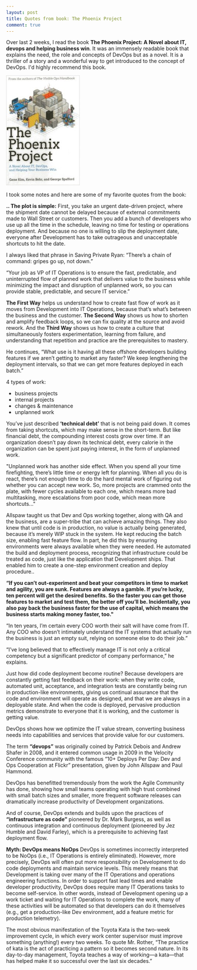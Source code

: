 ```yaml
---
layout: post
title: Quotes from book: The Phoenix Project
comment: true
---
```


Over last 2 weeks, I read the book **The Phoenix Project: A Novel about IT, devops and helping business win**. It was an immensely readable book that explains the need, the role and concepts of DevOps but as a novel. It is a thriller of a story and a wonderful way to get introduced to the concept of DevOps. I'd highly recommend this book.

![Phoneix project book cover](/images/phoenix_project_cover.jpg)

I took some notes and here are some of my favorite quotes from the book:

__.. The plot is simple:__ First, you take an urgent date-driven project, where the shipment date cannot be delayed because of external commitments made to Wall Street or customers. Then you add a bunch of developers who use up all the time in the schedule, leaving no time for testing or operations deployment. And because no one is willing to slip the deployment date, everyone after Development has to take outrageous and unacceptable shortcuts to hit the date.

I always liked that phrase in Saving Private Ryan: “There’s a chain of command: gripes go up, not down.”

“Your job as VP of IT Operations is to ensure the fast, predictable, and uninterrupted flow of planned work that delivers value to the business while minimizing the impact and disruption of unplanned work, so you can provide stable, predictable, and secure IT service.”

__The First Way__ helps us understand how to create fast flow of work as it moves from Development into IT Operations, because that’s what’s between the business and the customer. __The Second Way__ shows us how to shorten and amplify feedback loops, so we can fix quality at the source and avoid rework. And the __Third Way__ shows us how to create a culture that simultaneously fosters experimentation, learning from failure, and understanding that repetition and practice are the prerequisites to mastery.

He continues, “What use is it having all these offshore developers building features if we aren’t getting to market any faster? We keep lengthening the deployment intervals, so that we can get more features deployed in each batch.”

4 types of work:

* business projects
* internal projects
* changes & maintenance
* unplanned work

You’ve just described __‘technical debt’__ that is not being paid down. It comes from taking shortcuts, which may make sense in the short-term. But like financial debt, the compounding interest costs grow over time. If an organization doesn’t pay down its technical debt, every calorie in the organization can be spent just paying interest, in the form of unplanned work.

"Unplanned work has another side effect. When you spend all your time firefighting, there’s little time or energy left for planning. When all you do is react, there’s not enough time to do the hard mental work of figuring out whether you can accept new work. So, more projects are crammed onto the plate, with fewer cycles available to each one, which means more bad multitasking, more escalations from poor code, which mean more shortcuts..."

Allspaw taught us that Dev and Ops working together, along with QA and the business, are a super-tribe that can achieve amazing things. They also knew that until code is in production, no value is actually being generated, because it’s merely WIP stuck in the system. He kept reducing the batch size, enabling fast feature flow. In part, he did this by ensuring environments were always available when they were needed. He automated the build and deployment process, recognizing that infrastructure could be treated as code, just like the application that Development ships. That enabled him to create a one-step environment creation and deploy procedure..

__“If you can’t out-experiment and beat your competitors in time to market and agility, you are sunk. Features are always a gamble. If you’re lucky, ten percent will get the desired benefits. So the faster you can get those features to market and test them, the better off you’ll be. Incidentally, you also pay back the business faster for the use of capital, which means the business starts making money faster, too."__

“In ten years, I’m certain every COO worth their salt will have come from IT. Any COO who doesn’t intimately understand the IT systems that actually run the business is just an empty suit, relying on someone else to do their job.”

“I’ve long believed that to effectively manage IT is not only a critical competency but a significant predictor of company performance,” he explains.

Just how did code deployment become routine? Because developers are constantly getting fast feedback on their work: when they write code, automated unit, acceptance, and integration tests are constantly being run in production-like environments, giving us continual assurance that the code and environment will operate as designed, and that we are always in a deployable state. And when the code is deployed, pervasive production metrics demonstrate to everyone that it is working, and the customer is getting value.

DevOps shows how we optimize the IT value stream, converting business needs into capabilities and services that provide value for our customers.

The term __“devops”__ was originally coined by Patrick Debois and Andrew Shafer in 2008, and it entered common usage in 2009 in the Velocity Conference community with the famous “10+ Deploys Per Day: Dev and Ops Cooperation at Flickr” presentation, given by John Allspaw and Paul Hammond.

DevOps has benefitted tremendously from the work the Agile Community has done, showing how small teams operating with high trust combined with small batch sizes and smaller, more frequent software releases can dramatically increase productivity of Development organizations.

And of course, DevOps extends and builds upon the practices of __“infrastructure as code”__ pioneered by Dr. Mark Burgess, as well as continuous integration and continuous deployment (pioneered by Jez Humble and David Farley), which is a prerequisite to achieving fast deployment flow.

**Myth: DevOps means NoOps**
DevOps is sometimes incorrectly interpreted to be NoOps (i.e., IT Operations is entirely eliminated). However, more precisely, DevOps will often put more responsibility on Development to do code deployments and maintain service levels. This merely means that Development is taking over many of the IT Operations and operations engineering functions.
In order to support fast lead times and enable developer productivity, DevOps does require many IT Operations tasks to become self-service. In other words, instead of Development opening up a work ticket and waiting for IT Operations to complete the work, many of these activities will be automated so that developers can do it themselves (e.g., get a production-like Dev environment, add a feature metric for production telemetry).

The most obvious manifestation of the Toyota Kata is the two-week improvement cycle, in which every work center supervisor must improve something (anything!) every two weeks. To quote Mr. Rother, “The practice of kata is the act of practicing a pattern so it becomes second nature. In its day-to-day management, Toyota teaches a way of working—a kata—that has helped make it so successful over the last six decades.”